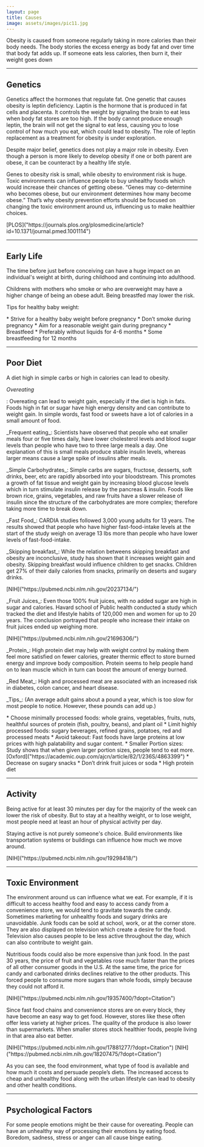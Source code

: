 ```yaml
---
layout: page
title: Causes
image: assets/images/pic11.jpg
---
```


<p>Obesity is caused from someone regularly taking in more calories than their body needs. The body stories the excess energy as body fat and over time that body fat adds up. If someone eats less calories, then burn it, their weight goes down </p>


<hr class="major" />

<h2>Genetics</h2>
<p>Genetics affect the hormones that regulate fat. One genetic that causes obesity is leptin deficiency. Laptin is the hormone that is produced in fat cells and placenta. It controls the weight by signaling the brain to eat less when body fat stores are too high.  If the body cannot produce enough leptin, the brain will not get the signal to eat less, causing you to lose control of how much you eat, which could lead to obesity. The role of leptin replacement as a treatment for obesity is under exploration.</p>
<p>Despite major belief, genetics does not play a major role in obesity. Even though a person is more likely to develop obesity if one or both parent are obese, it can be counteract by a healthy life style. </p>
<p>Genes to obesity risk is small, while obesity to environment risk is huge. Toxic environments can influence people to buy unhealthy foods which would increase their chances of getting obese. “Genes may co-determine who becomes obese, but our environment determines how many become obese.” That’s why obesity prevention efforts should be focused on changing the toxic environment around us, influencing us to make healthier choices. </p>
[PLOS]("https://journals.plos.org/plosmedicine/article?id=10.1371/journal.pmed.1001114")
<hr class="major" />

<h2>Early Life</h2>
<p>The time before just before conceiving can have a huge impact on an individual's weight at birth, during childhood and continuing into adulthood. </p>
<p>Childrens with mothers who smoke or who are overweight may have a higher change of being an obese adult. Being breastfed may lower the risk.</p>
<p>Tips for healthy baby weight:</p>
* Strive for a healthy baby weight before pregnancy
* Don’t smoke during pregnancy
* Aim for a reasonable weight gain during pregnancy
* Breastfeed
    * Preferably without liquids for 4-6 months
    * Some breastfeeding for 12 months

<hr class="major" />

<h2>Poor Diet </h2>
<p>A diet high in simple carbs or high in calories can lead to obesity.</p>

_Overeating_<p>: Overeating can lead to weight gain, especially if the diet is high in fats. Foods high in fat or sugar have high energy density and can contribute to weight gain. In simple words, fast food or sweets have a lot of calories in a small amount of food. </p>

<p>_Frequent eating_: Scientists have observed that people who eat smaller meals four or five times daily, have lower cholesterol levels and blood sugar levels than people who have two to three large meals a day. One explanation of this is small meals produce stable insulin levels, whereas larger means cause a large spike of insulins after meals.</p>

<p>_Simple Carbohydrates_: Simple carbs are sugars, fructose, desserts, soft drinks, beer, etc are rapidly absorbed into your bloodstream. This promotes a growth of fat tissue and weight gain by increasing blood glucose levels which in turn stimulate insulin release by the pancreas & insulin. Foods like brown rice, grains, vegetables, and raw fruits have a slower release of insulin since the structure of the carbohydrates are more complex; therefore taking more time to break down. </p>

<p>_Fast Food_: CARDIA studies followed 3,000 young adults for 13 years. The results showed that people who have higher fast-food-intake levels at the start of the study weigh on average 13 lbs more than people who have lower levels of fast-food-intake.</p>

<p>_Skipping breakfast_: While the relation betweens skipping breakfast and obesity are inconclusive, study has shown that it increases weight gain and obesity. Skipping breakfast would influence children to get snacks. Children get 27% of their daily calories from snacks, primarily on deserts and sugary drinks.</p> [NIH]("https://pubmed.ncbi.nlm.nih.gov/20237134/")

<p>_Fruit Juices_: Even those 100% fruit juices, with no added sugar are high in sugar and calories. Havard school of Public health conducted a study which tracked the diet and lifestyle habits of 120,000 men and women for up to 20 years. The conclusion portrayed that people who increase their intake on fruit juices ended up weighing more. </p>[NIH]("https://pubmed.ncbi.nlm.nih.gov/21696306/")

<p>_Protein_: High protein diet may help with weight control by making them feel more satisfied on fewer calories, greater thermic effect to store burned energy and improve body composition. Protein seems to help people hand on to lean muscle which in turn can boost the amount of energy burned.</p>

<p>_Red Meat_: High and processed meat are associated with an increased risk in diabetes, colon cancer, and  heart disease.</p>

<p>_Tips_: (An average adult gains about a pound a year, which is too slow for most people to notice. However, these pounds can add up.)</p>
* Choose minimally processed foods: whole grains, vegetables, fruits, nuts, healthful sources of protein (fish, poultry, beans), and plant oil
* Limit highly processed foods: sugary beverages, refined grains, potatoes, red and processed meats
* Avoid takeout: Fast foods have large proteins at low prices with high palatability and sugar content. 
* Smaller Portion sizes: Study shows that when given larger portion sizes, people tend to eat more. [Oxford]("https://academic.oup.com/ajcn/article/82/1/236S/4863399")
* Decrease on sugary snacks
* Don’t drink fruit juices or soda
* High protein diet

<hr class="major" />

<h2>Activity </h2>
<p>Being active for at least 30 minutes per day for the majority of the week can lower the risk of obesity. But to stay at a healthy weight, or to lose weight, most people need at least an hour of physical activity per day. </p>
<p>Staying active is not purely someone's choice. Build environments like transportation systems or buildings can influence how much we move around.</p> [NIH]("https://pubmed.ncbi.nlm.nih.gov/19298418/") 

<hr class="major" /> 

<h2>Toxic Environment </h2>
<p>The environment around us can influence what we eat. For example, if it is difficult to access healthy food and easy to access candy from a convenience store, we would tend to gravitate towards the candy. Sometimes marketing for unhealthy foods and sugary drinks are unavoidable. Junk foods can be sold at school, work, or at the corner store. They are also displayed on television which create a desire for the food. Television also causes people to be less active throughout the day, which can also contribute to weight gain. </p>

<p>Nutritious foods could also be more expensive than junk food. In the past 30 years, the price of fruit and vegetables rose much faster than the prices of all other consumer goods in the U.S. At the same time, the price for candy and carbonated drinks declines relative to the other products. This forced people to consume more sugars than whole foods, simply because they could not afford it.</p> [NIH]("https://pubmed.ncbi.nlm.nih.gov/19357400/?dopt=Citation") 

<p>Since fast food chains and convenience stores are on every block, they have become an easy way to get food. However, stores like these often offer less variety at higher prices. The quality of the produce is also lower than supermarkets.  When smaller stores stock healthier foods, people living in that area also eat better.</p>
[NIH]("https://pubmed.ncbi.nlm.nih.gov/17881277/?dopt=Citation")
[NIH]("https://pubmed.ncbi.nlm.nih.gov/18207475/?dopt=Citation") 

<p>As you can see, the food environment, what type of food is available and how much it costs and persuade people’s diets. The increased access to cheap and unhealthy food along with the urban lifestyle can lead to obesity and other health conditions. </p>

<hr class="major" />

<h2>Psychological Factors</h2>
<p>For some people emotions might be their cause for overeating. People can have an unhealthy way of processing their emotions by eating food. Boredom, sadness, stress or anger can all cause binge eating. </p>

